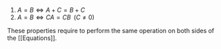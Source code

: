 1. $A = B \iff A + C = B + C$ 
2. $A = B \iff CA = CB \;\; (C \ne 0)$ 

These properties require to perform the same operation on both sides of the [[Equations]].